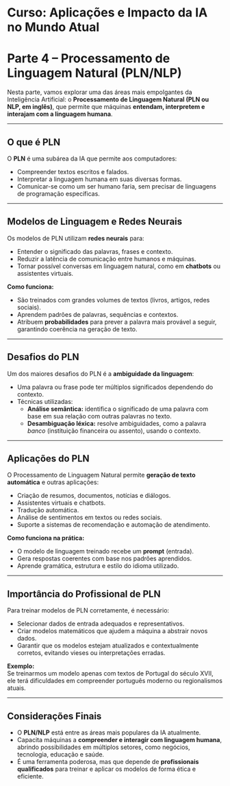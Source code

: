 
# Curso: Aplicações e Impacto da IA no Mundo Atual

# Parte 4 – Processamento de Linguagem Natural (PLN/NLP)

Nesta parte, vamos explorar uma das áreas mais empolgantes da Inteligência Artificial: o **Processamento de Linguagem Natural (PLN ou NLP, em inglês)**, que permite que máquinas **entendam, interpretem e interajam com a linguagem humana**.

---

## O que é PLN

O **PLN** é uma subárea da IA que permite aos computadores:

- Compreender textos escritos e falados.  
- Interpretar a linguagem humana em suas diversas formas.  
- Comunicar-se como um ser humano faria, sem precisar de linguagens de programação específicas.

---

## Modelos de Linguagem e Redes Neurais

Os modelos de PLN utilizam **redes neurais** para:

- Entender o significado das palavras, frases e contexto.  
- Reduzir a latência de comunicação entre humanos e máquinas.  
- Tornar possível conversas em linguagem natural, como em **chatbots** ou assistentes virtuais.

**Como funciona:**  
- São treinados com grandes volumes de textos (livros, artigos, redes sociais).  
- Aprendem padrões de palavras, sequências e contextos.  
- Atribuem **probabilidades** para prever a palavra mais provável a seguir, garantindo coerência na geração de texto.

---

## Desafios do PLN

Um dos maiores desafios do PLN é a **ambiguidade da linguagem**:

- Uma palavra ou frase pode ter múltiplos significados dependendo do contexto.  
- Técnicas utilizadas:  
  - **Análise semântica:** identifica o significado de uma palavra com base em sua relação com outras palavras no texto.  
  - **Desambiguação léxica:** resolve ambiguidades, como a palavra *banco* (instituição financeira ou assento), usando o contexto.

---

## Aplicações do PLN

O Processamento de Linguagem Natural permite **geração de texto automática** e outras aplicações:

- Criação de resumos, documentos, notícias e diálogos.  
- Assistentes virtuais e chatbots.  
- Tradução automática.  
- Análise de sentimentos em textos ou redes sociais.  
- Suporte a sistemas de recomendação e automação de atendimento.

**Como funciona na prática:**  
- O modelo de linguagem treinado recebe um **prompt** (entrada).  
- Gera respostas coerentes com base nos padrões aprendidos.  
- Aprende gramática, estrutura e estilo do idioma utilizado.

---

## Importância do Profissional de PLN

Para treinar modelos de PLN corretamente, é necessário:

- Selecionar dados de entrada adequados e representativos.  
- Criar modelos matemáticos que ajudem a máquina a abstrair novos dados.  
- Garantir que os modelos estejam atualizados e contextualmente corretos, evitando vieses ou interpretações erradas.

**Exemplo:**  
Se treinarmos um modelo apenas com textos de Portugal do século XVII, ele terá dificuldades em compreender português moderno ou regionalismos atuais.

---

## Considerações Finais

- O **PLN/NLP** está entre as áreas mais populares da IA atualmente.  
- Capacita máquinas a **compreender e interagir com linguagem humana**, abrindo possibilidades em múltiplos setores, como negócios, tecnologia, educação e saúde.  
- É uma ferramenta poderosa, mas que depende de **profissionais qualificados** para treinar e aplicar os modelos de forma ética e eficiente.
